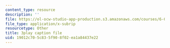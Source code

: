 ```yaml
---
content_type: resource
description: ''
file: https://ol-ocw-studio-app-production.s3.amazonaws.com/courses/6-004-computation-structures-spring-2017/19012c705c835f908f02ea1a84437e22_QBcQJdJk9r8.vtt
file_type: application/x-subrip
resourcetype: Other
title: 3play caption file
uid: 19012c70-5c83-5f90-8f02-ea1a84437e22
---
```

